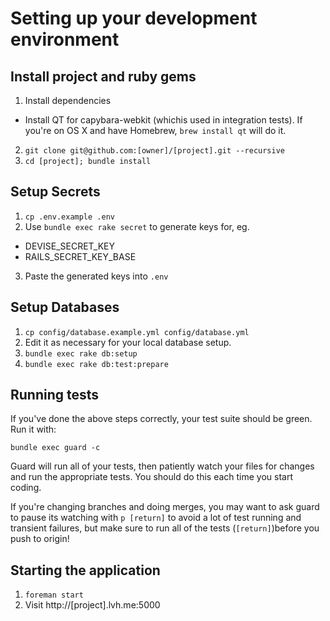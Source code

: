 # Setting up your development environment

## Install project and ruby gems

1. Install dependencies
  * Install QT for capybara-webkit (whichis used in integration tests). If you're on OS X and have Homebrew, `brew install qt` will do it.
2. `git clone git@github.com:[owner]/[project].git --recursive`
3. `cd [project]; bundle install`

## Setup Secrets

1. `cp .env.example .env`
2. Use `bundle exec rake secret` to generate keys for, eg.
  * DEVISE_SECRET_KEY
  * RAILS_SECRET_KEY_BASE
3. Paste the generated keys into `.env`

## Setup Databases

1. `cp config/database.example.yml config/database.yml`
2. Edit it as necessary for your local database setup.
3. `bundle exec rake db:setup`
4. `bundle exec rake db:test:prepare`

## Running tests

If you've done the above steps correctly, your test suite should be green. Run it with:

`bundle exec guard -c`

Guard will run all of your tests, then patiently watch your files for changes and run the appropriate tests. You should do this each time you start coding.

If you're changing branches and doing merges, you may want to ask guard to pause its watching with `p [return]` to avoid a lot of test running and transient failures, but make sure to run all of the tests (`[return]`)before you push to origin!

## Starting the application

1. `foreman start`
2. Visit http://[project].lvh.me:5000
